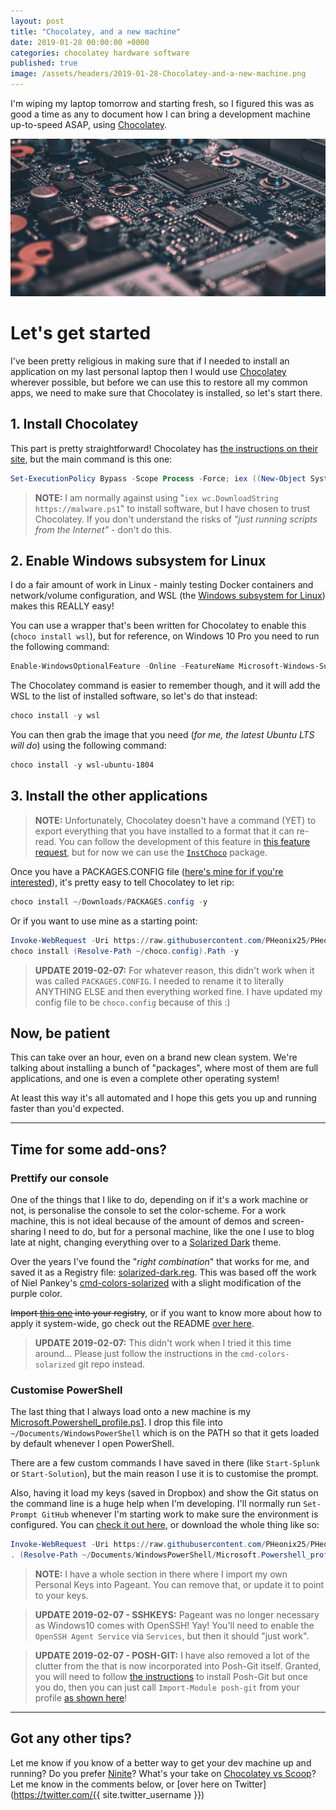```yaml
---
layout: post
title: "Chocolatey, and a new machine"
date: 2019-01-28 00:00:00 +0000
categories: chocolatey hardware software
published: true
image: /assets/headers/2019-01-28-Chocolatey-and-a-new-machine.png
---
```


I'm wiping my laptop tomorrow and starting fresh, so I figured this was as good a time as any to document how I can bring a development machine up-to-speed ASAP, using [Chocolatey](https://chocolatey.org/).

<!--description-->
![2019-01-28-Chocolatey-and-a-new-machine](/assets/headers/2019-01-28-Chocolatey-and-a-new-machine.png)

# Let's get started

I've been pretty religious in making sure that if I needed to install an application on my last personal laptop then I would use [Chocolatey](https://chocolatey.org/) wherever possible, but before we can use this to restore all my common apps, we need to make sure that Chocolatey is installed, so let's start there.

## 1. Install Chocolatey

This part is pretty straightforward! Chocolatey has [the instructions on their site](https://chocolatey.org/docs/installation#install-with-powershellexe), but the main command is this one:

```powershell
Set-ExecutionPolicy Bypass -Scope Process -Force; iex ((New-Object System.Net.WebClient).DownloadString('https://chocolatey.org/install.ps1'))
```

> **NOTE:** I am normally against using "`iex wc.DownloadString https://malware.ps1`" to install software, but I have chosen to trust Chocolatey.
> If you don't understand the risks of _"just running scripts from the Internet"_ - don't do this.

## 2. Enable Windows subsystem for Linux

I do a fair amount of work in Linux - mainly testing Docker containers and network/volume configuration, and WSL (the [Windows subsystem for Linux](https://docs.microsoft.com/en-us/windows/wsl/about)) makes this REALLY easy!

You can use a wrapper that's been written for Chocolatey to enable this (`choco install wsl`), but for reference, on Windows 10 Pro you need to run the following command:

```powershell
Enable-WindowsOptionalFeature -Online -FeatureName Microsoft-Windows-Subsystem-Linux
```

The Chocolatey command is easier to remember though, and it will add the WSL to the list of installed software, so let's do that instead:

```powershell
choco install -y wsl
```

You can then grab the image that you need (_for me, the latest Ubuntu LTS will do_) using the following command:

```powershell
choco install -y wsl-ubuntu-1804
```

## 3. Install the other applications

> **NOTE:** Unfortunately, Chocolatey doesn't have a command (YET) to export everything that you have installed to a format that it can re-read. You can follow the development of this feature in [this feature request](https://github.com/chocolatey/choco/issues/357), but for now we can use the [`InstChoco`](https://chocolatey.org/packages/instchoco) package.

Once you have a PACKAGES.CONFIG file ([here's mine for if you're interested](/assets/choco.config)), it's pretty easy to tell Chocolatey to let rip:

```powershell
choco install ~/Downloads/PACKAGES.config -y
```

Or if you want to use mine as a starting point:

```powershell
Invoke-WebRequest -Uri https://raw.githubusercontent.com/PHeonix25/PHeonix25.github.io/master/assets/choco.CONFIG -OutFile ~/choco.config;
choco install (Resolve-Path ~/choco.config).Path -y
```

> **UPDATE 2019-02-07:** For whatever reason, this didn't work when it was called `PACKAGES.CONFIG`. I needed to rename it to literally ANYTHING ELSE and then everything worked fine. I have updated my config file to be `choco.config` because of this :)

## Now, be patient

This can take over an hour, even on a brand new clean system. We're talking about installing a bunch of "packages", where most of them are full applications, and one is even a complete other operating system!

At least this way it's all automated and I hope this gets you up and running faster than you'd expected.

---

## Time for some add-ons?

### Prettify our console

One of the things that I like to do, depending on if it's a work machine or not, is personalise the console to set the color-scheme.
For a work machine, this is not ideal because of the amount of demos and screen-sharing I need to do, but for a personal machine, like the one I use to blog late at night, changing everything over to a [Solarized Dark](https://ethanschoonover.com/solarized/) theme.

Over the years I've found the "_right combination_" that works for me, and saved it as a Registry file: [solarized-dark.reg](/assets/solarized-dark.reg).
This was based off the work of Niel Pankey's [cmd-colors-solarized](https://github.com/neilpa/cmd-colors-solarized) with a slight modification of the purple color.

~~Import [this one](https://raw.githubusercontent.com/PHeonix25/PHeonix25.github.io/master/assets/solarized-dark.reg) into your registry~~, or if you want to know more about how to apply it system-wide, go check out the README [over here](https://github.com/neilpa/cmd-colors-solarized).

> **UPDATE 2019-02-07:** This didn't work when I tried it this time around... Please just follow the instructions in the `cmd-colors-solarized` git repo instead.

### Customise PowerShell

The last thing that I always load onto a new machine is my [Microsoft.Powershell_profile.ps1](/assets/Microsoft.Powershell_profile.ps1). I drop this file into `~/Documents/WindowsPowerShell` which is on the PATH so that it gets loaded by default whenever I open PowerShell.

There are a few custom commands I have saved in there (like `Start-Splunk` or `Start-Solution`), but the main reason I use it is to customise the prompt.

Also, having it load my keys (saved in Dropbox) and show the Git status on the command line is a huge help when I'm developing. I'll normally run `Set-Prompt GitHub` whenever I'm starting work to make sure the environment is configured. You can [check it out here](https://github.com/PHeonix25/PHeonix25.github.io/blob/master/assets/Microsoft.Powershell_profile.ps1#L49), or download the whole thing like so:

```powershell
Invoke-WebRequest -Uri https://raw.githubusercontent.com/PHeonix25/PHeonix25.github.io/master/assets/Microsoft.Powershell_profile.ps1 -OutFile ~/Documents/WindowsPowerShell/Microsoft.Powershell_profile.ps1;
. (Resolve-Path ~/Documents/WindowsPowerShell/Microsoft.Powershell_profile.ps1)
```

> **NOTE:** I have a whole section in there where I import my own Personal Keys into Pageant. You can remove that, or update it to point to your keys.

> **UPDATE 2019-02-07 - SSHKEYS:** Pageant was no longer necessary as Windows10 comes with OpenSSH! Yay! You'll need to enable the `OpenSSH Agent Service` via `Services`, but then it should "just work". 

> **UPDATE 2019-02-07 - POSH-GIT:** I have also removed a lot of the clutter from the that is now incorporated into Posh-Git itself. Granted, you will need to follow [the instructions](https://github.com/dahlbyk/posh-git#installing-posh-git-via-powershellget) to install Posh-Git but once you do, then you can just call `Import-Module posh-git` from your profile [as shown here](https://github.com/dahlbyk/posh-git#using-posh-git)!

---

## Got any other tips?

Let me know if you know of a better way to get your dev machine up and running?
Do you prefer [Ninite](https://ninite.com/)?
What's your take on [Chocolatey vs Scoop](https://github.com/lukesampson/scoop/wiki/Chocolatey-Comparison)?
Let me know in the comments below, or [over here on Twitter](https://twitter.com/{{ site.twitter_username }})
